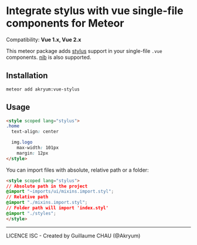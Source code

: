 # Integrate stylus with vue single-file components for Meteor

Compatibility: **Vue 1.x, Vue 2.x**

This meteor package adds [stylus](http://stylus-lang.com/) support in your single-file `.vue` components. [nib](https://github.com/tj/nib) is also supported.

## Installation

    meteor add akryum:vue-stylus


## Usage

```html
<style scoped lang="stylus">
.home
  text-align: center

  img.logo
    max-width: 101px
    margin: 12px
</style>
```

You can import files with absolute, relative path or a folder:

```html
<style scoped lang="stylus">
// Absolute path in the project
@import "~imports/ui/mixins.import.styl";
// Relative path
@import "./mixins.import.styl";
// Folder path will import 'index.styl'
@import "./styles";
</style>
```

---

LICENCE ISC - Created by Guillaume CHAU (@Akryum)
